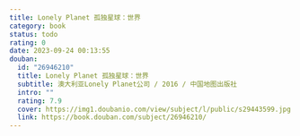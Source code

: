 ```yaml
---
title: Lonely Planet 孤独星球：世界
category: book
status: todo
rating: 0
date: 2023-09-24 00:13:55
douban:
  id: "26946210"
  title: Lonely Planet 孤独星球：世界
  subtitle: 澳大利亚Lonely Planet公司 / 2016 / 中国地图出版社
  intro: ""
  rating: 7.9
  cover: https://img1.doubanio.com/view/subject/l/public/s29443599.jpg
  link: https://book.douban.com/subject/26946210/
---
```


